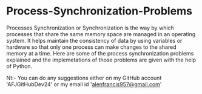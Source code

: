 # Process-Synchronization-Problems
Processes Synchronization or Synchronization is the way by which processes that share the same memory space are managed in an operating system. It helps maintain the consistency of data by using variables or hardware so that only one process can make changes to the shared memory at a time. 
Here are some of the process synchronization problems explained and the implemetations of those problems are given with the help of Python.

Nt:- You can do any suggestions either on my GitHub account 'AFJGitHubDev24' or my email id 'alenfrancis957@gmail.com'

